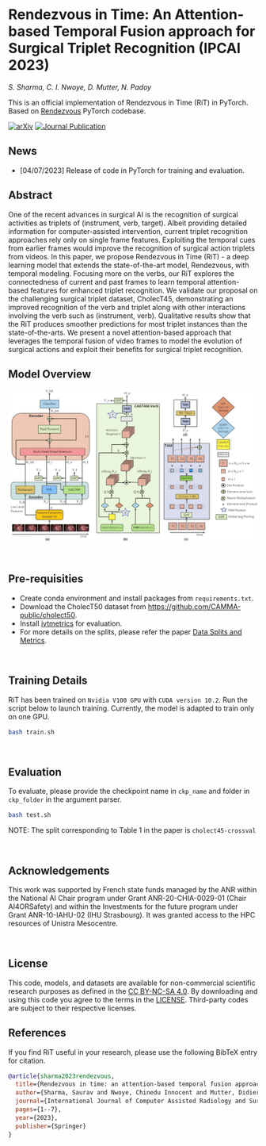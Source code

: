 # **Rendezvous in Time**: An Attention-based Temporal Fusion approach for Surgical Triplet Recognition (IPCAI 2023)

<i>S. Sharma, C. I. Nwoye, D. Mutter, N. Padoy</i>

This is an official implementation of Rendezvous in Time (RiT) in PyTorch. Based on [Rendezvous](https://github.com/CAMMA-public/rendezvous) PyTorch codebase.

[![arXiv](https://img.shields.io/badge/arXiv-2211.16963-f9f107.svg?style=flat)](https://arxiv.org/abs/2211.16963)
[![Journal Publication](https://img.shields.io/badge/Spinger-IJCARS-magenta)](https://link.springer.com/article/10.1007/s11548-023-02914-1)

## News
* [04/07/2023] Release of code in PyTorch for training and evaluation.

## Abstract
One of the recent advances in surgical AI is the recognition of surgical activities as triplets of (instrument, verb, target). Albeit providing detailed information for computer-assisted intervention, current triplet recognition approaches rely only on single frame features. Exploiting the temporal cues from earlier frames would improve the recognition of surgical action triplets from videos. 
In this paper, we propose Rendezvous in Time (RiT) - a deep learning model that extends the state-of-the-art model, Rendezvous, with temporal modeling. Focusing more on the verbs, our RiT explores the connectedness of current and past frames to learn temporal attention-based features for enhanced triplet recognition. We validate our proposal on the challenging surgical triplet dataset, CholecT45, demonstrating an improved recognition of the verb and triplet along with other interactions involving the verb such as (instrument, verb). Qualitative results show that the RiT produces smoother predictions for most triplet instances than the state-of-the-arts. We present a novel attention-based approach that leverages the temporal fusion of video frames to model the evolution of surgical actions and exploit their benefits for surgical triplet recognition. 

## Model Overview
![Rendezvous in Time](images/rit_model.jpg)

<br>

## Pre-requisities
* Create conda environment and install packages from `requirements.txt`.
* Download the CholecT50 dataset from https://github.com/CAMMA-public/cholect50.
* Install [ivtmetrics](https://github.com/CAMMA-public/ivtmetrics) for evaluation.
* For more details on the splits, please refer the paper [Data Splits and Metrics](https://arxiv.org/abs/2204.05235).

<br>

## Training Details

RiT has been trained on `Nvidia V100 GPU` with `CUDA version 10.2`. Run the script below to launch training. Currently, the model is adapted to train only on one GPU.
```bash
bash train.sh
```

<br>

## Evaluation
To evaluate, please provide the checkpoint name in `ckp_name` and folder in `ckp_folder` in the argument parser.
```bash 
bash test.sh
```

NOTE: The split corresponding to Table 1 in the paper is `cholect45-crossval`

<br>

## Acknowledgements
This work was supported by French state funds managed by the ANR within the National AI
Chair program under Grant ANR-20-CHIA-0029-01 (Chair AI4ORSafety) and within the Investments for the future
program under Grant ANR-10-IAHU-02 (IHU Strasbourg). It was granted access to the HPC resources of Unistra
Mesocentre.

<br>

## License
This code, models, and datasets are available for non-commercial scientific research purposes as defined in the [CC BY-NC-SA 4.0](https://creativecommons.org/licenses/by-nc-sa/4.0/). By downloading and using this code you agree to the terms in the [LICENSE](LICENSE). Third-party codes are subject to their respective licenses.


## References
If you find RiT useful in your research, please use the following BibTeX entry for citation.

```bibtex
@article{sharma2023rendezvous,
  title={Rendezvous in time: an attention-based temporal fusion approach for surgical triplet recognition},
  author={Sharma, Saurav and Nwoye, Chinedu Innocent and Mutter, Didier and Padoy, Nicolas},
  journal={International Journal of Computer Assisted Radiology and Surgery},
  pages={1--7},
  year={2023},
  publisher={Springer}
}
```


